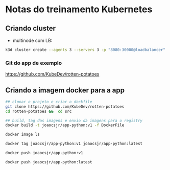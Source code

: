 # Notas do treinamento Kubernetes





## Criando cluster

  - multinode com LB:

```bash
k3d cluster create --agents 3 --servers 3 -p "8080:30000@loadbalancer"
```


### Git do app de exemplo

https://github.com/KubeDev/rotten-potatoes


## Criando a imagem docker para a app

  ```bash
  ## clonar o projeto e criar o dockfile 
  git clone https://github.com/KubeDev/rotten-potatoes
  cd rotten-potatoes &&  cd src

  ## build, tag das imagens e envio da imagens para o registry
  docker build -t joaocsjr/app-python:v1 -f DockerFile

  docker image ls

  docker tag joaocsjr/app-python:v1 joaocsjr/app-python:latest

  docker push joaocsjr/app-python:v1

  docker push joaocsjr/app-python:latest

````
